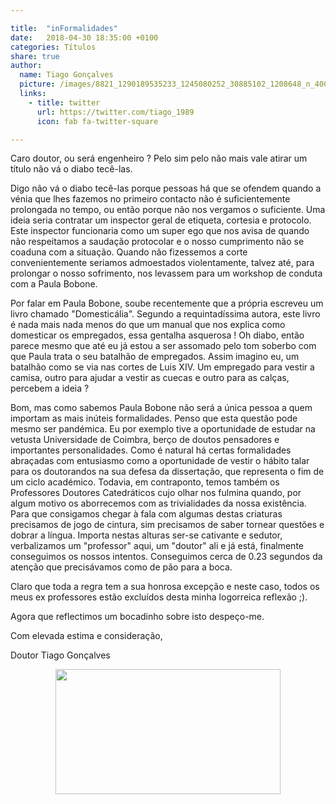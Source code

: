 ```yaml
---

title:  "inFormalidades"
date:   2018-04-30 18:35:00 +0100
categories: Títulos
share: true
author:
  name: Tiago Gonçalves
  picture: /images/8821_1290189535233_1245080252_30885102_1208648_n_400x400.jpg
  links:
    - title: twitter
      url: https://twitter.com/tiago_1989
      icon: fab fa-twitter-square

---
```


Caro doutor, ou será engenheiro ? Pelo sim pelo não mais vale atirar um título não vá o diabo tecê-las.

Digo não vá o diabo tecê-las porque pessoas há que se ofendem quando a vénia que lhes fazemos no primeiro contacto não é suficientemente prolongada no tempo, ou então porque não nos vergamos o suficiente. Uma ideia seria contratar um inspector geral de etiqueta, cortesia e protocolo. Este inspector funcionaria como um super ego que nos avisa de quando não respeitamos a saudação protocolar e o nosso cumprimento não se coaduna com a situação. Quando não fizessemos a corte convenientemente seriamos admoestados violentamente, talvez até, para prolongar o nosso sofrimento, nos levassem para um workshop de conduta com a Paula Bobone.

Por falar em Paula Bobone, soube recentemente que a própria escreveu um livro chamado "Domesticália". Segundo a requintadíssima autora, este livro é nada mais nada menos do que um manual que nos explica como domesticar os empregados, essa gentalha asquerosa ! Oh diabo, então parece mesmo que até eu já estou a ser assomado pelo tom soberbo com que Paula trata o seu batalhão de empregados. Assim imagino eu, um batalhão como se via nas cortes de Luis XIV. Um empregado para vestir a camisa, outro para ajudar a vestir as cuecas e outro para as calças, percebem a ideia ?

Bom, mas como sabemos Paula Bobone não será a única pessoa a quem importam as mais inúteis formalidades. Penso que esta questão pode mesmo ser pandémica. Eu por exemplo tive a oportunidade de estudar na vetusta Universidade de Coimbra, berço de doutos pensadores e importantes personalidades. Como é natural há certas formalidades abraçadas com entusiasmo como
a oportunidade de vestir o hábito talar para os doutorandos na sua defesa da dissertação, que representa o fim de um ciclo académico. Todavia, em contraponto, temos também os Professores Doutores Catedráticos cujo olhar nos fulmina quando, por algum motivo os aborrecemos com as trivialidades da nossa existência. Para que consigamos chegar à fala com algumas destas criaturas precisamos de jogo de cintura, sim precisamos de saber tornear questões e dobrar a língua. Importa nestas alturas ser-se cativante e sedutor, verbalizamos  um "professor" aqui, um "doutor" ali e já está, finalmente conseguimos os nossos intentos. Conseguimos cerca de 0.23 segundos da atenção que precisávamos como de pão para a boca.

Claro que toda a regra tem a sua honrosa excepção e neste caso, todos os meus ex professores estão excluídos desta minha logorreica reflexão ;).

Agora que reflectimos um bocadinho sobre isto despeço-me.

Com elevada estima e consideração,

Doutor Tiago Gonçalves

<p align="center">
  <img width="360" height="200" src="https://upload.wikimedia.org/wikipedia/commons/thumb/5/5f/Louis_XIV_of_France.jpg/250px-Louis_XIV_of_France.jpg">
</p>
